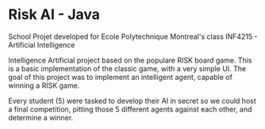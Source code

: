 Risk AI - Java
======

School Projet developed for Ecole Polytechnique Montreal's class INF4215 - Artificial Intelligence

Intelligence Artificial project based on the populare RISK board game.  This is a basic implementation of
the classic game, with a very simple UI.  The goal of this project was to implement an intelligent agent,
capable of winning a RISK game.  

Every student (5) were tasked to develop their AI in secret so we could host a final competition, 
pitting those 5 different agents against each other, and determine a winner.
